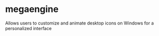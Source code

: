 # megaengine
Allows users to customize and animate desktop icons on Windows for a personalized interface
